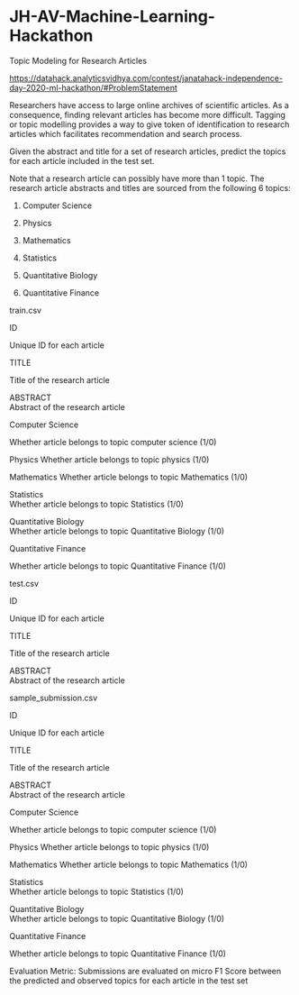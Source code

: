 # JH-AV-Machine-Learning-Hackathon
Topic Modeling for Research Articles


https://datahack.analyticsvidhya.com/contest/janatahack-independence-day-2020-ml-hackathon/#ProblemStatement


Researchers have access to large online archives of scientific articles. As a consequence, finding relevant articles has become more difficult. Tagging or topic modelling provides a way to give token of identification to research articles which facilitates recommendation and search process.

Given the abstract and title for a set of research articles, predict the topics for each article included in the test set. 

Note that a research article can possibly have more than 1 topic. The research article abstracts and titles are sourced from the following 6 topics: 

1. Computer Science

2. Physics

3. Mathematics

4. Statistics

5. Quantitative Biology

6. Quantitative Finance

 


train.csv

 

ID

Unique ID for each article

TITLE

Title of the research article

ABSTRACT	
Abstract of the research article

Computer Science

Whether article belongs to topic computer science (1/0)

Physics	
Whether article belongs to topic physics (1/0)

Mathematics	
Whether article belongs to topic Mathematics (1/0)

Statistics	
Whether article belongs to topic Statistics (1/0)

Quantitative Biology	
Whether article belongs to topic Quantitative Biology (1/0)

Quantitative Finance

Whether article belongs to topic Quantitative Finance (1/0)

 

 

test.csv

 

ID

Unique ID for each article

TITLE

Title of the research article

ABSTRACT	
Abstract of the research article

 

 

sample_submission.csv

 

ID

Unique ID for each article

TITLE

Title of the research article

ABSTRACT	
Abstract of the research article

Computer Science

Whether article belongs to topic computer science (1/0)

Physics	
Whether article belongs to topic physics (1/0)

Mathematics	
Whether article belongs to topic Mathematics (1/0)

Statistics	
Whether article belongs to topic Statistics (1/0)

Quantitative Biology	
Whether article belongs to topic Quantitative Biology (1/0)

Quantitative Finance

Whether article belongs to topic Quantitative Finance (1/0)

 

Evaluation Metric:
Submissions are evaluated on micro F1 Score between the predicted and observed topics for each article in the test set
